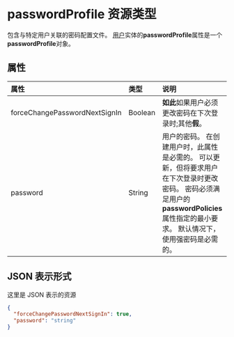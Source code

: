 # <a name="passwordprofile-resource-type"></a>passwordProfile 资源类型

包含与特定用户关联的密码配置文件。 [用户](user.md)实体的**passwordProfile**属性是一个**passwordProfile**对象。


## <a name="properties"></a>属性
| 属性     | 类型   |说明|
|:---------------|:--------|:----------|
|forceChangePasswordNextSignIn|Boolean| **如此**如果用户必须更改密码在下次登录时;其他**假**。 |
|password|String|用户的密码。 在创建用户时，此属性是必需的。 可以更新，但将要求用户在下次登录时更改密码。 密码必须满足用户的**passwordPolicies**属性指定的最小要求。 默认情况下，使用强密码是必需的。|


## <a name="json-representation"></a>JSON 表示形式

这里是 JSON 表示的资源

<!-- {
  "blockType": "resource",
  "optionalProperties": [

  ],
  "@odata.type": "microsoft.graph.passwordprofile"
}-->

```json
{
  "forceChangePasswordNextSignIn": true,
  "password": "string"
}

```

<!-- uuid: 8fcb5dbc-d5aa-4681-8e31-b001d5168d79
2015-10-25 14:57:30 UTC -->
<!-- {
  "type": "#page.annotation",
  "description": "passwordProfile resource",
  "keywords": "",
  "section": "documentation",
  "tocPath": ""
}-->